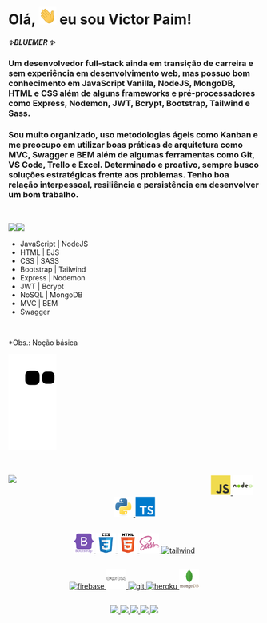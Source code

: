 # Olá, <img src="https://github.com/Leoruiz197/Leoruiz197/blob/main/img/Hi.gif" height="35px" width="35px" margin="5px"> eu sou Victor Paim!
##### ✨BLUEMER ✨


### Um desenvolvedor full-stack ainda em transição de carreira e sem experiência em desenvolvimento web, mas possuo bom conhecimento em JavaScript Vanilla, NodeJS, MongoDB, HTML e CSS além de alguns frameworks e pré-processadores como Express, Nodemon, JWT, Bcrypt, Bootstrap, Tailwind e Sass. 
### Sou muito organizado, uso metodologias ágeis como Kanban e me preocupo em utilizar boas práticas de arquitetura como MVC, Swagger e BEM além de algumas ferramentas como Git, VS Code, Trello e Excel. Determinado e proativo, sempre busco soluções estratégicas frente aos problemas. Tenho boa relação interpessoal, resiliência e persistência em desenvolver um bom trabalho.

<br/>
<p style = display: "inline block" align = "justify" >
  <img width = "420px" src="https://github-readme-stats.vercel.app/api?username=LabuPaim&show_icons=true&theme=blue-green"><img width = "420px" src="https://github-readme-streak-stats.herokuapp.com/?user=LabuPaim&theme=blue-green"> 
<p/>



- JavaScript | NodeJS
- HTML | EJS
- CSS | SASS
- Bootstrap | Tailwind
- Express | Nodemon
- JWT | Bcrypt
- NoSQL | MongoDB
- MVC | BEM
- Swagger


<br/>

  *Obs.: Noção básica
   

![Snake animation](https://github.com/rafaballerini/rafaballerini/blob/output/github-contribution-grid-snake.svg)

  
 <br/>
 <br/>
  
<div style = display: "flex" align = "center" margin = "0px">  
   <img style = display: "inline block" align = "left" width = "390" src= "https://github-readme-stats.vercel.app/api/top-langs/?username=LabuPaim&theme=blue-green">
  
  <div style = display: "flex" align = "center" margin = "0px" gap = "100px">
    <a href="https://developer.mozilla.org/en-US/docs/Web/JavaScript" target="_blank" rel="noreferrer"> <img                    src="https://raw.githubusercontent.com/devicons/devicon/master/icons/javascript/javascript-original.svg" alt="javascript" width="40" height="40" margin = "100px"/>   </a>
    <a href="https://nodejs.org" target="_blank" rel="noreferrer"> <img src="https://raw.githubusercontent.com/devicons/devicon/master/icons/nodejs/nodejs-original-wordmark.svg" alt="nodejs" width="40" height="40"/> </a>
    <a href="https://www.python.org" target="_blank" rel="noreferrer"> <img src="https://raw.githubusercontent.com/devicons/devicon/master/icons/python/python-original.svg" alt="python" width="40" height="40"/> </a>
    <a href="https://www.typescriptlang.org/" target="_blank" rel="noreferrer"> <img src="https://raw.githubusercontent.com/devicons/devicon/master/icons/typescript/typescript-original.svg" alt="typescript" width="40" height="40"/> </a>
    
  <div/>
<div/>

##
  
<div style = display: "inline block" align = "center" margin = "0px">
  <a href="https://getbootstrap.com" target="_blank" rel="noreferrer"> <img src="https://raw.githubusercontent.com/devicons/devicon/master/icons/bootstrap/bootstrap-plain-wordmark.svg" alt="bootstrap" width="40" height="40"/> </a>
  <a href="https://www.w3schools.com/css/" target="_blank" rel="noreferrer"> <img src="https://raw.githubusercontent.com/devicons/devicon/master/icons/css3/css3-original-wordmark.svg" alt="css3" width="40" height="40"/> </a>
  <a href="https://www.w3.org/html/" target="_blank" rel="noreferrer"> <img src="https://raw.githubusercontent.com/devicons/devicon/master/icons/html5/html5-original-wordmark.svg" alt="html5" width="40" height="40"/> </a>
  <a href="https://sass-lang.com" target="_blank" rel="noreferrer"> <img src="https://raw.githubusercontent.com/devicons/devicon/master/icons/sass/sass-original.svg" alt="sass" width="40" height="40"/> </a>
  <a href="https://tailwindcss.com/" target="_blank" rel="noreferrer"> <img src="https://www.vectorlogo.zone/logos/tailwindcss/tailwindcss-icon.svg" alt="tailwind" width="40" height="40"/> </a>

<div/>
  
  ##
  
<div style = display: "inline block" align = "center" margin = "0px">    
  <a href="https://firebase.google.com/" target="_blank" rel="noreferrer"> <img src="https://www.vectorlogo.zone/logos/firebase/firebase-icon.svg" alt="firebase" width="40" height="40"/> </a>  
  <a href="https://expressjs.com" target="_blank" rel="noreferrer"> <img src="https://raw.githubusercontent.com/devicons/devicon/master/icons/express/express-original-wordmark.svg" alt="express" width="40" height="40"/> </a>
  <a href="https://git-scm.com/" target="_blank" rel="noreferrer"> <img src="https://www.vectorlogo.zone/logos/git-scm/git-scm-icon.svg" alt="git" width="40" height="40"/> </a>
  <a href="https://heroku.com" target="_blank" rel="noreferrer"> <img src="https://www.vectorlogo.zone/logos/heroku/heroku-icon.svg" alt="heroku" width="40" height="40"/> </a>  
  <a href="https://www.mongodb.com/" target="_blank" rel="noreferrer"> <img src="https://raw.githubusercontent.com/devicons/devicon/master/icons/mongodb/mongodb-original-wordmark.svg" alt="mongodb" width="40" height="40"/> </a>
<div/>


##
  
<div style = display: "inline block" align = "center" margin = "0px">
<a href= "https://www.facebook.com/victorpaim80" target= "_blank"/><img src="https://img.icons8.com/fluency/48/000000/facebook.png" /> <a href= "https://www.instagram.com/labuupaim" target= "_blank"/> <img src="https://img.icons8.com/fluency/48/000000/instagram-new.png"/><a href= "https://www.linkedin.com/in/labupaim"/> <img src="https://img.icons8.com/fluency/48/000000/linkedin.png"/><a href= "https://wa.me/qr/FREXR7E4HNB7N1"/> <img src="https://img.icons8.com/color/48/000000/whatsapp--v1.png"/> <a href= "https://discord.gg/DWEYTBw5"/> <img src="https://img.icons8.com/fluency/48/000000/discord-logo.png"/>
   <div/>
   
## 
  
  
